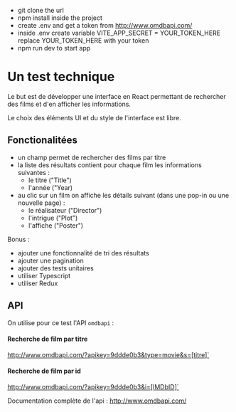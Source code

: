  - git clone the url
 - npm install inside the project
 - create  .env and get a token from http://www.omdbapi.com/
 - inside .env create variable VITE_APP_SECRET = YOUR_TOKEN_HERE   replace YOUR_TOKEN_HERE with your token
 - npm run dev to start app

# Un test technique 

Le but est de développer une interface en React permettant de rechercher des films et d'en afficher les informations.

Le choix des éléments UI et du style de l'interface est libre.

## Fonctionalitées

* un champ permet de rechercher des films par titre 
* la liste des résultats contient pour chaque film les informations suivantes :
    * le titre ("Title")
    * l'année ("Year)
* au clic sur un film on affiche les détails suivant (dans une pop-in ou une nouvelle page) :
    * le réalisateur ("Director")
    * l'intrigue ("Plot")
    * l'affiche ("Poster")

Bonus :
* ajouter une fonctionnalité de tri des résultats
* ajouter une pagination
* ajouter des tests unitaires
* utiliser Typescript
* utiliser Redux

## API

On utilise pour ce test l'API `omdbapi` :

#### Recherche de film par titre 

http://www.omdbapi.com/?apikey=9ddde0b3&type=movie&s=[titre]`

#### Recherche de film par id     

http://www.omdbapi.com/?apikey=9ddde0b3&i=[IMDbID]`

Documentation complète de l'api : http://www.omdbapi.com/
